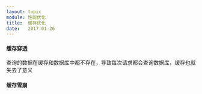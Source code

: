 ```yaml
---
layout: topic
module: 性能优化
title:  缓存优化
date:   2017-01-26
---
```


#### 缓存穿透

查询的数据在缓存和数据库中都不存在，导致每次请求都会查询数据库，缓存也就失去了意义

#### 缓存雪崩
